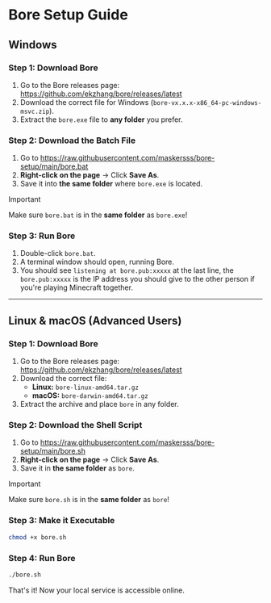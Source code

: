 # Bore Setup Guide

## Windows

### Step 1: Download Bore
1. Go to the Bore releases page: https://github.com/ekzhang/bore/releases/latest
2. Download the correct file for Windows (`bore-vx.x.x-x86_64-pc-windows-msvc.zip`).
3. Extract the `bore.exe` file to **any folder** you prefer.

### Step 2: Download the Batch File
1. Go to https://raw.githubusercontent.com/maskersss/bore-setup/main/bore.bat
2. **Right-click on the page** → Click **Save As**.
3. Save it into **the same folder** where `bore.exe` is located.

> [!IMPORTANT]
> Make sure `bore.bat` is in the **same folder** as `bore.exe`!

### Step 3: Run Bore
1. Double-click `bore.bat`.
2. A terminal window should open, running Bore.
3. You should see `listening at bore.pub:xxxxx` at the last line, the `bore.pub:xxxxx` is the IP address you should give to the other person if you're playing Minecraft together.

---

## Linux & macOS (Advanced Users)

### Step 1: Download Bore
1. Go to the Bore releases page: https://github.com/ekzhang/bore/releases/latest
2. Download the correct file:
   - **Linux:** `bore-linux-amd64.tar.gz`
   - **macOS:** `bore-darwin-amd64.tar.gz`
3. Extract the archive and place `bore` in any folder.

### Step 2: Download the Shell Script
1. Go to https://raw.githubusercontent.com/maskersss/bore-setup/main/bore.sh
2. **Right-click on the page** → Click **Save As**.
3. Save it in **the same folder** as `bore`.

> [!IMPORTANT]
> Make sure `bore.sh` is in the **same folder** as `bore`!

### Step 3: Make it Executable
```sh
chmod +x bore.sh
```

### Step 4: Run Bore
```sh
./bore.sh
```

That's it! Now your local service is accessible online.
